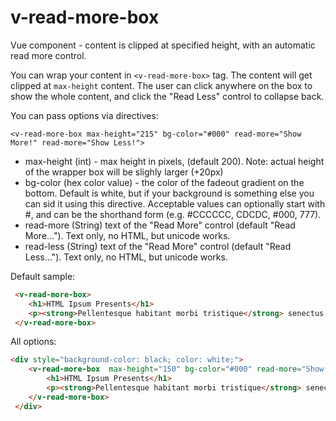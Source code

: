 # v-read-more-box
Vue component - content is clipped at specified height, with an automatic read more control.

You can wrap your content in ```<v-read-more-box>``` tag. The content will get clipped at ```max-height``` content. The user can click anywhere on the box to show the whole content, and click the "Read Less" control to collapse back.

You can pass options via directives:

```<v-read-more-box max-height="215" bg-color="#000" read-more="Show More!" read-more="Show Less!">```
* max-height (int) - max height in pixels, (default 200). Note: actual height of the wrapper box will be slighly larger (+20px)
* bg-color (hex color value) -  the color of the fadeout gradient on the bottom. Default is white, but if your background is something else you can sid it using this directive. Acceptable values can optionally start with #, and can be the shorthand form (e.g. #CCCCCC, CDCDC, #000, 777).
* read-more (String) text of the "Read More" control (default "Read More..."). Text only, no HTML, but unicode works.
* read-less (String)  text of the "Read More" control (default "Read Less..."). Text only, no HTML, but unicode works.

Default sample:
```html
 <v-read-more-box>
    <h1>HTML Ipsum Presents</h1>
    <p><strong>Pellentesque habitant morbi tristique</strong> senectus et netus et malesuada fames ac turpis egestas. Vestibulum tortor quam, feugiat vitae, ultricies eget, tempor sit amet, ante. Donec eu libero sit amet quam egestas semper. <em>Aenean ultricies mi vitae est.</em>	Mauris placerat eleifend leo. Quisque sit amet est et sapien ullamcorper pharetra. Vestibulum erat wisi, condimentum sed, <code>commodo vitae</code>, ornare sit amet, wisi. Aenean fermentum, elit eget tincidunt condimentum, eros ipsum rutrum orci, sagittis tempus lacus enim ac dui. <a href="#">Donec non enim</a> in turpis pulvinar facilisis. Ut felis. Aenean fermentum, elit eget tincidunt condimentum, eros ipsum rutrum orci, sagittis tempus lacus enim ac dui. <a href="#">Donec non enim</a> in turpis pulvinar facilisis. Ut felis.Aenean fermentum, elit eget tincidunt condimentum, eros ipsum rutrum orci, sagittis tempus lacus enim ac dui. <a href="#">Donec non enim</a> in turpis pulvinar facilisis. Ut felis.Aenean fermentum, elit eget tincidunt condimentum, eros ipsum rutrum orci, sagittis tempus lacus enim ac dui. <a href="#">Donec non enim</a> in turpis pulvinar facilisis. Ut felis.</p>
 </v-read-more-box>
```

All options:
```html
<div style="background-color: black; color: white;">
    <v-read-more-box  max-height="150" bg-color="#000" read-more="Show More!" read-less="Show Less!">
        <h1>HTML Ipsum Presents</h1>
        <p><strong>Pellentesque habitant morbi tristique</strong> senectus et netus et malesuada fames ac turpis egestas. Vestibulum tortor quam, feugiat vitae, ultricies eget, tempor sit amet, ante. Donec eu libero sit amet quam egestas semper. <em>Aenean ultricies mi vitae est.</em>	Mauris placerat eleifend leo. Quisque sit amet est et sapien ullamcorper pharetra. Vestibulum erat wisi, condimentum sed, <code>commodo vitae</code>, ornare sit amet, wisi. Aenean fermentum, elit eget tincidunt condimentum, eros ipsum rutrum orci, sagittis tempus lacus enim ac dui. <a href="#">Donec non enim</a> in turpis pulvinar facilisis. Ut felis. Aenean fermentum, elit eget tincidunt condimentum, eros ipsum rutrum orci, sagittis tempus lacus enim ac dui. <a href="#">Donec non enim</a> in turpis pulvinar facilisis. Ut felis.Aenean fermentum, elit eget tincidunt condimentum, eros ipsum rutrum orci, sagittis tempus lacus enim ac dui. <a href="#">Donec non enim</a> in turpis pulvinar facilisis. Ut felis.Aenean fermentum, elit eget tincidunt condimentum, eros ipsum rutrum orci, sagittis tempus lacus enim ac dui. <a href="#">Donec non enim</a> in turpis pulvinar facilisis. Ut felis.</p>
    </v-read-more-box>
 </div>
```
